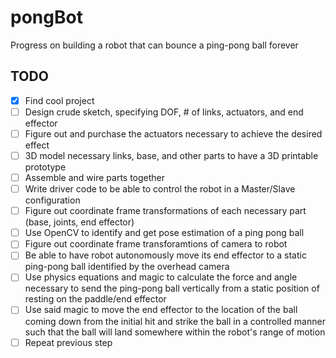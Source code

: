 # pongBot
Progress on building a robot that can bounce a ping-pong ball forever

## TODO
- [x] Find cool project
- [ ] Design crude sketch, specifying DOF, # of links, actuators, and end effector
- [ ] Figure out and purchase the actuators necessary to achieve the desired effect
- [ ] 3D model necessary links, base, and other parts to have a 3D printable prototype
- [ ] Assemble and wire parts together
- [ ] Write driver code to be able to control the robot in a Master/Slave configuration
- [ ] Figure out coordinate frame transformations of each necessary part (base, joints, end effector)
- [ ] Use OpenCV to identify and get pose estimation of a ping pong ball
- [ ] Figure out coordinate frame transforamtions of camera to robot
- [ ] Be able to have robot autonomously move its end effector to a static ping-pong ball identified by the overhead camera
- [ ] Use physics equations and magic to calculate the force and angle necessary to send the ping-pong ball vertically from a static position of resting on the paddle/end effector
- [ ] Use said magic to move the end effector to the location of the ball coming down from the initial hit and strike the ball in a controlled manner such that the ball will land somewhere within the robot's range of motion
- [ ] Repeat previous step 
